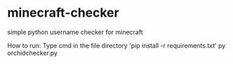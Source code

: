 # minecraft-checker
simple python username checker for minecraft

How to run:
Type cmd in the file directory
'pip install -r requirements.txt'
py orchidchecker.py
